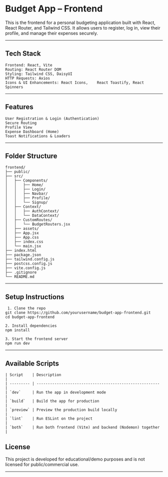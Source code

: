 # Budget App – Frontend
This is the frontend for a personal budgeting application built with React, React Router, and Tailwind CSS. It allows users to register, log in, view their profile, and manage their expenses securely.

---

## Tech Stack

    Frontend: React, Vite
    Routing: React Router DOM
    Styling: Tailwind CSS, DaisyUI
    HTTP Requests: Axios
    Icons & UI Enhancements: React Icons,    React Toastify, React Spinners

---

## Features

    User Registration & Login (Authentication)
    Secure Routing
    Profile View
    Expense Dashboard (Home)
    Toast Notifications & Loaders

---

## Folder Structure

    frontend/
    ├── public/
    ├── src/
    │   ├── Components/
    │   │   ├── Home/
    │   │   ├── Login/
    │   │   ├── Navbar/
    │   │   ├── Profile/
    │   │   └── Signup/
    │   ├── Context/
    │   │   ├── AuthContext/
    │   │   └── DataContext/
    │   ├── CustomRoutes/
    │   │   └── BudgetRouters.jsx
    │   ├── assets/
    │   ├── App.jsx
    │   ├── App.css
    │   ├── index.css
    │   └── main.jsx
    ├── index.html
    ├── package.json
    ├── tailwind.config.js
    ├── postcss.config.js
    ├── vite.config.js
    ├── .gitignore
    └── README.md

---

 ## Setup Instructions

     1. Clone the repo
    git clone https://github.com/yourusername/budget-app-frontend.git
    cd budget-app-frontend
    
    2. Install dependencies
    npm install
    
    3. Start the frontend server
    npm run dev

---

## Available Scripts

    | Script    | Description                                             |
    | --------- | ------------------------------------------------------- |
    | `dev`     | Run the app in development mode                         |
    | `build`   | Build the app for production                            |
    | `preview` | Preview the production build locally                    |
    | `lint`    | Run ESLint on the project                               |
    | `both`    | Run both frontend (Vite) and backend (Nodemon) together |

 ## License

 This project is developed for educational/demo purposes and is not licensed for public/commercial use.

---
